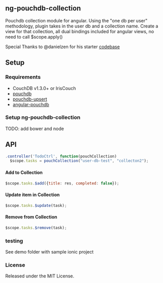 ## ng-pouchdb-collection
Pouchdb collection module for angular.  Using the "one db per user" methodology, plugin takes in the user db and a collection name.  Create a view for that collection, all dual bindings included for angular views, no need to call $scope.apply() 

Special Thanks to @danielzen for his starter [codebase](https://github.com/danielzen/ng-pouchdb)

Setup
---------

### Requirements

- CouchDB v1.3.0+ or IrisCouch
- [pouchdb](https://github.com/pouchdb/pouchdb)
- [pouchdb-upsert](https://github.com/pouchdb/upsert)
- [angular-pouchdb](https://github.com/angular-pouchdb/angular-pouchdb)


### Setup ng-pouchdb-collection
  TODO: add bower and node 

API
-------

```js
.controller('TodoCtrl', function(pouchCollection)
  $scope.tasks = pouchCollection("user-db-test", "collecton2");
```

#### Add to Collection

```js
$scope.tasks.$add({title: res, completed: false});

```

#### Update item in Collection

```js
$scope.tasks.$update(task);

```

#### Remove from Collection

```js
$scope.tasks.$remove(task);

```


### testing
  See demo folder with sample ionic project

### License

Released under the MIT License.
